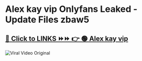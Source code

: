 
 # Alex kay vip Onlyfans Leaked - Update Files zbaw5

## <h2><a href="https://clipsfans.com/Alex_kay_vip&ref=git">🔗 Click to LINKS ⏩⏩ 👉 🟢 Alex kay vip </a></h2>

<a href="https://clipsfans.com/Alex_kay_vip&ref=git" rel="nofollow" data-target="animated-image.originalLink"><img src="https://i.ibb.co.com/xMMVF88/686577567.gif" alt="Viral Video Original" style="max-width: 100%; display: inline-block;" data-target="animated-image.originalImage"></a>

